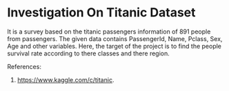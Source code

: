 #                               Investigation On Titanic Dataset

It is a survey based on the titanic passengers information of 891 people from passengers. 
The given data contains PassengerId, Name, Pclass, Sex, Age and other variables.
Here, the target of the project is to find the people survival rate according to there classes
and there region.


References:

1) https://www.kaggle.com/c/titanic.  
